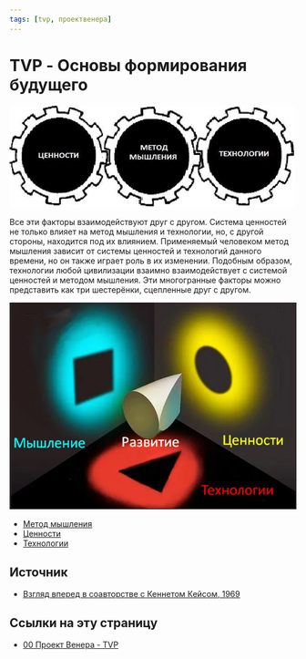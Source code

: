 ```yaml
---
tags: [tvp, проектвенера]
---
```

# TVP - Основы формирования будущего

![../assets/tvp - основы формирования будущего.png](../assets/tvp%20-%20%D0%BE%D1%81%D0%BD%D0%BE%D0%B2%D1%8B%20%D1%84%D0%BE%D1%80%D0%BC%D0%B8%D1%80%D0%BE%D0%B2%D0%B0%D0%BD%D0%B8%D1%8F%20%D0%B1%D1%83%D0%B4%D1%83%D1%89%D0%B5%D0%B3%D0%BE.png)

Все эти факторы взаимодействуют друг с другом. Система ценностей не только влияет на метод мышления и технологии, но, с другой стороны, находится под их влиянием. Применяемый человеком метод мышления зависит от системы ценностей и технологий данного времени, но он также играет роль в их изменении. Подобным образом, технологии любой цивилизации взаимно взаимодействует с системой ценностей и методом мышления. Эти многогранные факторы можно представить как три шестерёнки, сцепленные друг с другом.

![../assets/tvp - основы формирования будущего 2.png](../assets/tvp%20-%20%D0%BE%D1%81%D0%BD%D0%BE%D0%B2%D1%8B%20%D1%84%D0%BE%D1%80%D0%BC%D0%B8%D1%80%D0%BE%D0%B2%D0%B0%D0%BD%D0%B8%D1%8F%20%D0%B1%D1%83%D0%B4%D1%83%D1%89%D0%B5%D0%B3%D0%BE%202.png)

- [Метод мышления](%D0%9D%D0%B0%D1%83%D1%87%D0%BD%D1%8B%D0%B9%20%D0%BC%D0%B5%D1%82%D0%BE%D0%B4.md)
- [Ценности](TVP%20-%20%D0%9A%D1%83%D0%BB%D1%8C%D1%82%D1%83%D1%80%D0%B0%20(%D1%86%D0%B5%D0%BD%D0%BD%D0%BE%D1%81%D1%82%D0%B8).md)
- [Технологии](%D0%A2%D0%B5%D1%85%D0%BD%D0%BE%D0%BB%D0%BE%D0%B3%D0%B8%D0%B8.md)

## Источник

* [Взгляд вперед в соавторстве с Кеннетом Кейсом, 1969](%D0%92%D0%B7%D0%B3%D0%BB%D1%8F%D0%B4%20%D0%B2%D0%BF%D0%B5%D1%80%D0%B5%D0%B4%20%D0%B2%20%D1%81%D0%BE%D0%B0%D0%B2%D1%82%D0%BE%D1%80%D1%81%D1%82%D0%B2%D0%B5%20%D1%81%20%D0%9A%D0%B5%D0%BD%D0%BD%D0%B5%D1%82%D0%BE%D0%BC%20%D0%9A%D0%B5%D0%B9%D1%81%D0%BE%D0%BC,%201969.md)

## Ссылки на эту страницу

* [00 Проект Венера - TVP](00%20%D0%9F%D1%80%D0%BE%D0%B5%D0%BA%D1%82%20%D0%92%D0%B5%D0%BD%D0%B5%D1%80%D0%B0%20-%20TVP.md)
